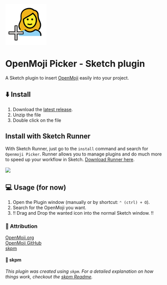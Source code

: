 <p>
<a href="https://openmoji.org/library.html?group=hfg&emoji=F0035"><img src="https://raw.githubusercontent.com/jan-patrick/sketch_openmoji-picker/master/assets/icon.png"></a>
</p>

# OpenMoji Picker - Sketch plugin

<p>A Sketch plugin to insert <a href="https://openmoji.org/">OpenMoji</a> easily into your project.</p>

## :arrow_down: Install
1. Download the [latest release](https://github.com/jan-patrick/sketch_openmoji-picker/releases/latest/download/openmoji-picker.sketchplugin.zip).
2. Unzip the file
3. Double click on the file

## Install with Sketch Runner
With Sketch Runner, just go to the `install` command and search for `Openmoji Picker`. Runner allows you to manage plugins and do much more to speed up your workflow in Sketch. [Download Runner here](http://www.sketchrunner.com).
<br/><br/><a href="http://bit.ly/SketchRunnerWebsite"><img src="http://bit.ly/RunnerBadgeBlue" width=140></a>

## :computer: Usage (for now)
1. Open the Plugin window (manually or by shortcut: `⌃ (ctrl) + O`).
2. Search for the OpenMoji you want.
3. :bangbang: Drag and Drop the wanted icon into the normal Sketch window. :bangbang:

### :pray: Attribution
<p>
  <a href="https://openmoji.org/">OpenMoji.org</a><br>
  <a href="https://github.com/hfg-gmuend/openmoji">OpenMoji GitHub</a><br>
  <a href="https://skpm.io/">skpm</a>
</p>

#### :speech_balloon: skpm
_This plugin was created using `skpm`. For a detailed explanation on how things work, checkout the [skpm Readme](https://github.com/skpm/skpm/blob/master/README.md)._
